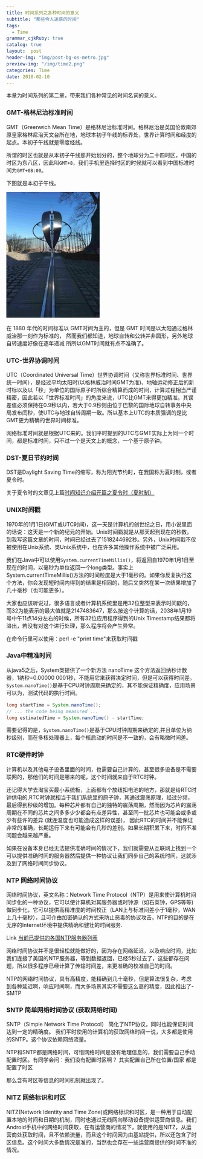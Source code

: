 ```yaml
---
title: 时间系列之各种时间的意义
subtitle: "那些令人迷惑的时间"
tags:
  - Time
grammar_cjkRuby: true
catalog: true
layout:  post
header-img: "img/post-bg-os-metro.jpg"
preview-img: "/img/time2.png"
categories: Time
date: 2018-02-10
---
```


本章为时间系列的第二章，带来我们各种常见的时间名词的意义。

### GMT-格林尼治标准时间
GMT（Greenwich Mean Time）是格林尼治标准时间。格林尼治是英国伦敦南郊原皇家格林尼治天文台所在地，地球本初子午线的标界处，世界计算时间和经度的起点。本初子午线就是零度经线。

所谓的时区也就是从本初子午线那开始划分的，整个地球分为二十四时区，中国的时区为东八区，因此叫`GMT+8`，我们手机里选择时区的时候就可以看到中国标准时间为`GMT+08:00`。

下图就是本初子午线。

![](/img/post1/gmt.png)

在 1880 年代的时间标准以 GMT时间为主的，但是 GMT 时间是以太阳通过格林威治那一刻作为标准的， 然而我们都知道，地球自转和公转并非圆形，另外地球自转速度好像在逐年递减 所所以GMT时间就有点不准确了。

### UTC-世界协调时间
UTC（Coordinated Universal Time）世界协调时间（又称世界标准时间、世界统一时间），是经过平均太阳时(以格林威治时间GMT为准)、地轴运动修正后的新时标以及以「秒」为单位的国际原子时所综合精算而成的时间，计算过程相当严谨精密，因此若以「世界标准时间」的角度来说，UTC比GMT来得更加精准。其误差值必须保持在0.9秒以内，若大于0.9秒则由位于巴黎的国际地球自转事务中央局发布闰秒，使UTC与地球自转周期一致。所以基本上UTC的本质强调的是比GMT更为精确的世界时间标准。

网络标准时间就是根据UTC来的。我们平时提到的UTC与GMT实际上为同一个时间，都是标准时间，只不过一个是天文上的概念，一个基于原子钟。

### DST-夏日节约时间
DST是Daylight Saving Time的缩写，称为阳光节约时，在我国称为夏时制，或者夏令时。

关于夏令时的文章见上篇[时间知识介绍开篇之夏令时（夏时制）](http://jerey.cn/time/2018/02/04/%E6%97%B6%E9%97%B4%E7%9F%A5%E8%AF%86%E4%BB%8B%E7%BB%8D%E4%B9%8B%E5%A4%8F%E4%BB%A4%E6%97%B6-%E5%A4%8F%E6%97%B6%E5%88%B6/)

### UNIX时间戳
1970年的1月1日(GMT或UTC时间)，这一天是计算机的创世纪之日，用小说里面的话说：这天是一个新的纪元的开始。Unix时间戳就是从那天起到现在的秒数。
到我写这篇文章的时间，时间已经过去了1518244692秒。另外，Unix时间戳不仅被使用在Unix系统、类Unix系统中，也在许多其他操作系统中被广泛采用。

我们在Java中可以使用`System.currentTimeMillis()`，将返回自1970年1月1日至现在的时间，以毫秒为单位返回一个long类型。事实上System.currentTimeMillis()方法的时间粒度是大于1毫秒的。如果你反复执行这个方法，你会发现短时间内得到的结果是相同的，随后又突然在某一次结果增加了几十毫秒（也可能更多）。

大家也应该听说过，很多语言或者计算机系统里是用32位整型来表示时间戳的，而32为能表示的最大值就是2147483647，那么按这个计算的话，2038年1月19号中午11点14分左右的时候，所有32位应用程序得到的Unix Timestamp结果都将溢出，若没有对这个进行处理，那么程序将会产生异常。

在命令行里可以使用：perl -e "print time"来获取时间戳

### Java中精准时间
从java5之后，System类提供了一个新方法 nanoTime 这个方法返回纳秒计数器，1纳秒=0.00000 0001秒，不能用它来获得决定时间，但是可以获得时间差。`System.nanoTime()`是基于CPU时钟周期来确定的，其不能保证精确度，应用场景可以为，测试代码的执行时间。

``` java
long startTime = System.nanoTime();
// ... the code being measured ...
long estimatedTime = System.nanoTime() - startTime;
```

需要记得的是，`System.nanoTime()`是基于CPU时钟周期来确定的,并且单位为纳秒级别，而在多核处理器上，每个核启动的时间是不一致的，会有略微时间差。

### RTC硬件时钟
计算机以及其他电子设备里面的时间，也需要自己计算的，甚至很多设备是不需要联网的，那他们的时间是哪来的呢，这个时间就来自于RTC时钟。

还记得大学去淘宝买最小系统板，上面都有个放纽扣电池的地方，那就是给RTC时钟供电的,RTC时钟就相当于我们系统里的原子钟，其通过震荡原理，经过分频，最后得到秒级的增加。每种芯片都有自己的独特的震荡周期，然而因为芯片的震荡周期在不同的芯片之间多多少少都会有点差异性，甚至同一批芯片也可能会或多或少有些许的差异 (就连温度也可能造成这样的误差)，
因此RTC的时间并不能保证非常的准确，长期运行下来有可能会有几秒的差别。如果长期积累下来，时间不准问题会越来越严重。

如果在设备本身已经无法提供准确时间的情况下，我们就需要从互联网上找到一个可以提供准确时间的服务器然后提供一种协议让我们同步自己的系统时间，这就涉及到了网络时间同步协议。

### NTP 网络时间协议
网络时间协议，英文名称：Network Time Protocol（NTP）是用来使计算机时间同步化的一种协议，它可以使计算机对其服务器或时钟源（如石英钟，GPS等等)做同步化，它可以提供高精准度的时间校正（LAN上与标准间差小于1毫秒，WAN上几十毫秒），且可介由加密确认的方式来防止恶毒的协议攻击。NTP的目的是在无序的Internet环境中提供精确和健壮的时间服务.

Link [当前已提供的各国NTP服务器列表](http://www.ntp.org.cn/)

网络时间协议并不是很轻松就能做好的，因为存在网络延迟，以及响应时间，比如我们连接了美国的NTP服务器，等到数据返回，已经5秒过去了，这些都存在问题，所以很多程序已经计算了传输时间差，来更准确的校准自己的时间。

NTP的网络时间协议，具有高精度，能精确到几十毫秒，但是算法很复杂，考虑到各种延迟啊，响应时间啊，而大多场景其实不需要这么高的精度，因此推出了-SMTP

### SNTP 简单网络时间协议 (获取网络时间)
SNTP（Simple Network Time Protocol） 简化了NTP协议，同时也能保证时间达到一定的精确度。 我们平时使用的计算机的获取网络时间一说，大多都是使用的SNTP。这个协议依赖网络流量。

NTP和SNTP都是网络时间，可惜网络时间是没有地理信息的，我们需要自己手动配置时区。有同学会问：我们没有配置时区啊？ 其实配置自己所在位置/国家 都是配置了时区

那么含有时区等信息的时间机制就出现了。

### NITZ 网络标识和时区
NITZ(Network Identity and Time Zone)或网络标识和时区，是一种用于自动配置本地的时间和日期的机制，同时也通过无线网向移动设备提供运营商信息。我们Android手机中的网络时间获取，在有运营商的情况下，就使用的是NITZ，从运营商处获取时间，且不依赖流量，而且这个时间因为由基站提供，所以还包含了时区信息。这个时间大多数情况是准的，当然也会存在一些运营商提供的时间不准的情况。
